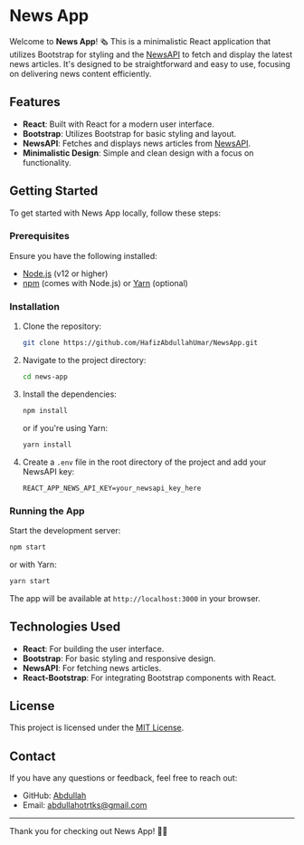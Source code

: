 
# News App

Welcome to **News App**! 🗞️ This is a minimalistic React application that utilizes Bootstrap for styling and the [NewsAPI](https://newsapi.org/) to fetch and display the latest news articles. It's designed to be straightforward and easy to use, focusing on delivering news content efficiently.

## Features

- **React**: Built with React for a modern user interface.
- **Bootstrap**: Utilizes Bootstrap for basic styling and layout.
- **NewsAPI**: Fetches and displays news articles from [NewsAPI](https://newsapi.org/).
- **Minimalistic Design**: Simple and clean design with a focus on functionality.

## Getting Started

To get started with News App locally, follow these steps:

### Prerequisites

Ensure you have the following installed:
- [Node.js](https://nodejs.org/) (v12 or higher)
- [npm](https://www.npmjs.com/) (comes with Node.js) or [Yarn](https://classic.yarnpkg.com/en/) (optional)

### Installation

1. Clone the repository:

    ```bash
    git clone https://github.com/HafizAbdullahUmar/NewsApp.git
    ```

2. Navigate to the project directory:

    ```bash
    cd news-app
    ```

3. Install the dependencies:

    ```bash
    npm install
    ```

    or if you're using Yarn:

    ```bash
    yarn install
    ```

4. Create a `.env` file in the root directory of the project and add your NewsAPI key:

    ```
    REACT_APP_NEWS_API_KEY=your_newsapi_key_here
    ```

### Running the App

Start the development server:

```bash
npm start
```

or with Yarn:

```bash
yarn start
```

The app will be available at `http://localhost:3000` in your browser.

## Technologies Used

- **React**: For building the user interface.
- **Bootstrap**: For basic styling and responsive design.
- **NewsAPI**: For fetching news articles.
- **React-Bootstrap**: For integrating Bootstrap components with React.

## License

This project is licensed under the [MIT License](LICENSE).

## Contact

If you have any questions or feedback, feel free to reach out:

- GitHub: [Abdullah](https://github.com/HafizAbdullahUmar)
- Email: [abdullahotrtks@gmail.com](mailto:abdullahotrtks@gmail.com)

---

Thank you for checking out News App! 📰🚀
